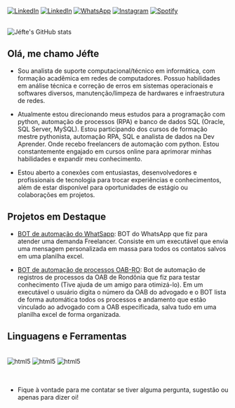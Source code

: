 [![LinkedIn](https://img.shields.io/badge/Gmail-D14836?style=for-the-badge&logo=gmail&logoColor=white)](mailto:hithimenotigersuye@gmail.com)
[![LinkedIn](https://img.shields.io/badge/LinkedIn-0077B5?style=for-the-badge&logo=linkedin&logoColor=white)](https://www.linkedin.com/in/jéfte-chaves-521a54210/)
[![WhatsApp](https://img.shields.io/badge/WhatsApp-25D366?style=for-the-badge&logo=whatsapp&logoColor=white)](https://api.whatsapp.com/send?phone=+5569993635880&text=Olá%2C+vim+pelo+link+do+seu+perfil+no+GitHub.)
[![Instagram](https://img.shields.io/badge/Instagram-E4405F?style=for-the-badge&logo=instagram&logoColor=white)](https://www.instagram.com/hitsuyehimenotiger?igsh=NWoyd25jeDZ6ZnV4)
[![Spotify](https://img.shields.io/badge/Spotify-1ED760?&style=for-the-badge&logo=spotify&logoColor=white)](https://open.spotify.com/user/31htm7cqkwkamlcplaps7fmqehua)
<br/><br/>

![Jéfte's GitHub stats](https://github-readme-stats.vercel.app/api?username=Hitsuyehimenotiger&show_icons=true&hide=contribs,prs&cache_seconds=86400&theme=midnight-purple)

## Olá, me chamo Jéfte

- Sou analista de suporte computacional/técnico em informática, com formação acadêmica em redes de computadores. Possuo habilidades em análise técnica e correção de erros em sistemas operacionais e softwares diversos, manutenção/limpeza de hardwares e infraestrutura de redes.

- Atualmente estou direcionando meus estudos para a programação com python, automação de processos (RPA) e banco de dados SQL (Oracle, SQL Server, MySQL). Estou participando dos cursos de formação mestre pythonista, automação RPA, SQL e analista de dados na Dev Aprender. Onde recebo freelancers de automação com python. Estou constantemente engajado em cursos online para aprimorar minhas habilidades e expandir meu conhecimento.
  
- Estou aberto a conexões com entusiastas, desenvolvedores e profissionais de tecnologia para trocar experiências e conhecimentos, além de estar disponível para oportunidades de estágio ou colaborações em projetos.

## Projetos em Destaque

- [BOT de automação do WhatSapp](https://github.com/Hitsuyehimenotiger/Projetos-Freelancer/tree/main/BOT_WhatsApp_Mensagens_Automaticas_em_Massa): BOT do WhatsApp que fiz para atender uma demanda Freelancer. Consiste em um executável que envia uma mensagem personalizada em massa para todos os contatos salvos em uma planilha excel.

- [BOT de automação de processos OAB-RO](https://github.com/Hitsuyehimenotiger/Projetos-Freelancer/tree/main/BOT_OAB/Code): Bot de automação de registros de processos da OAB de Rondônia que fiz para testar conhecimento (Tive ajuda de um amigo para otimizá-lo). Em um executável o usuário digita o número da OAB do advogado e o BOT lista de forma automática todos os processos e andamento que estão vinculado ao advogado com a OAB especificada, salva tudo em uma planilha excel de forma organizada.

## Linguagens e Ferramentas

<div style="display: inline_block"><br/>
    <img align="center" alt="html5" src="https://img.shields.io/badge/Python-3776AB?style=for-the-badge&logo=python&logoColor=white" />
    <img align="center" alt="html5" src="https://img.shields.io/badge/MySQL-005C84?style=for-the-badge&logo=mysql&logoColor=white" />
    <img align="center" alt="html5" src="https://img.shields.io/badge/Visual_Studio-5C2D91?style=for-the-badge&logo=visual%20studio&logoColor=white" />
     
</div><br/><br/>

- Fique à vontade para me contatar se tiver alguma pergunta, sugestão ou apenas para dizer oi!
